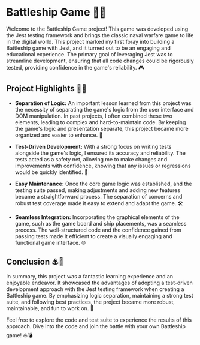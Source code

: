 # Battleship Game 🚢💥

Welcome to the Battleship Game project! This game was developed using the Jest testing framework and brings the classic naval warfare game to life in the digital world. This project marked my first foray into building a Battleship game with Jest, and it turned out to be an engaging and educational experience. The primary goal of leveraging Jest was to streamline development, ensuring that all code changes could be rigorously tested, providing confidence in the game's reliability. 🎮

## Project Highlights 🌊🔥

- **Separation of Logic:** An important lesson learned from this project was the necessity of separating the game's logic from the user interface and DOM manipulation. In past projects, I often combined these two elements, leading to complex and hard-to-maintain code. By keeping the game's logic and presentation separate, this project became more organized and easier to enhance. 🧠

- **Test-Driven Development:** With a strong focus on writing tests alongside the game's logic, I ensured its accuracy and reliability. The tests acted as a safety net, allowing me to make changes and improvements with confidence, knowing that any issues or regressions would be quickly identified. 🧪

- **Easy Maintenance:** Once the core game logic was established, and the testing suite passed, making adjustments and adding new features became a straightforward process. The separation of concerns and robust test coverage made it easy to extend and adapt the game. 🛠️

- **Seamless Integration:** Incorporating the graphical elements of the game, such as the game board and ship placements, was a seamless process. The well-structured code and the confidence gained from passing tests made it efficient to create a visually engaging and functional game interface. 🌐

## Conclusion ⚓🎉

In summary, this project was a fantastic learning experience and an enjoyable endeavor. It showcased the advantages of adopting a test-driven development approach with the Jest testing framework when creating a Battleship game. By emphasizing logic separation, maintaining a strong test suite, and following best practices, the project became more robust, maintainable, and fun to work on. 🌟

Feel free to explore the code and test suite to experience the results of this approach. Dive into the code and join the battle with your own Battleship game! ⛵💣
